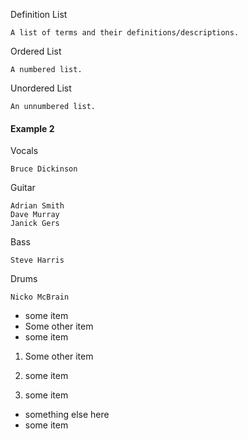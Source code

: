 Definition List

    A list of terms and their definitions/descriptions.
Ordered List

    A numbered list.
Unordered List

    An unnumbered list.

#### Example 2

Vocals

    Bruce Dickinson
Guitar

    Adrian Smith
    Dave Murray
    Janick Gers
Bass

    Steve Harris
Drums

    Nicko McBrain

  * some item
  * Some other item
  * some item

  1. Some other item

  2. some item

  3. some item

  * something else here
  * some item

